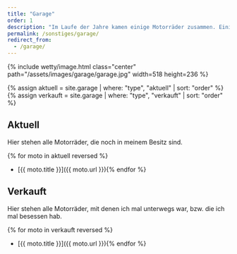 ```yaml
---
title: "Garage"
order: 1
description: "Im Laufe der Jahre kamen einige Motorräder zusammen. Einige davon sind längst verkauft, andere davon sind immer noch vorhanden."
permalink: /sonstiges/garage/
redirect_from:
  - /garage/
--- 
```


{% include wetty/image.html class="center" path="/assets/images/garage/garage.jpg" width=518 height=236 %}

{% assign aktuell = site.garage | where: "type", "aktuell" | sort: "order" %}
{% assign verkauft = site.garage | where: "type", "verkauft" | sort: "order" %}

## Aktuell 
Hier stehen alle Motorräder, die noch in meinem Besitz sind. 

{% for moto in aktuell reversed %}
  * [{{ moto.title }}]({{ moto.url }}){% endfor %}

## Verkauft
Hier stehen alle Motorräder, mit denen ich mal unterwegs war, bzw. die ich mal besessen hab. 

{% for moto in verkauft reversed %}
  * [{{ moto.title }}]({{ moto.url }}){% endfor %}


